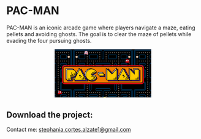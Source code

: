 # PAC-MAN
PAC-MAN is an iconic arcade game where players navigate a maze, eating pellets and avoiding ghosts. The goal is to clear the maze of pellets while evading the four pursuing ghosts.


<p align="center"><img src="./Media/1.jpg" width="50%" height="50%"></p>


## Download the project:
Contact me: stephania.cortes.alzate1@gmail.com
